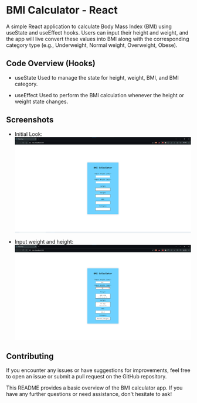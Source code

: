 
# BMI Calculator - React

A simple React application to calculate Body Mass Index (BMI) using useState and useEffect hooks. Users can input their height and weight, and the app will live convert these values into BMI along with the corresponding category type (e.g., Underweight, Normal weight, Overweight, Obese).

## Code Overview (Hooks)

- useState
Used to manage the state for height, weight, BMI, and BMI category.

- useEffect
Used to perform the BMI calculation whenever the height or weight state changes.

## Screenshots

- Initial Look:
  ![picture alt](./s1.png)

- Input weight and height:
  ![picture alt](./s2.png)

## Contributing

If you encounter any issues or have suggestions for improvements, feel free to open an issue or submit a pull request on the GitHub repository.

This README provides a basic overview of the BMI calculator app. If you have any further questions or need assistance, don't hesitate to ask!
